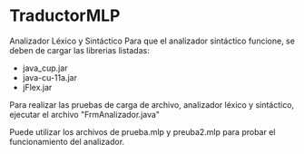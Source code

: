 # TraductorMLP
Analizador Léxico y Sintáctico
Para que el analizador sintáctico funcione, se deben de cargar las librerias listadas: 
- java_cup.jar
- java-cu-11a.jar
- jFlex.jar

Para realizar las pruebas de carga de archivo, analizador léxico y sintáctico, ejecutar 
el archivo "FrmAnalizador.java"

Puede utilizar los archivos de prueba.mlp y preuba2.mlp  para probar el funcionamiento del analizador. 
